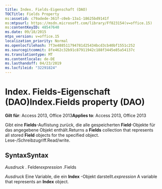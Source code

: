 ```yaml
---
title: Index. Fields-Eigenschaft (DAO)
TOCTitle: Fields Property
ms:assetid: c79adede-361f-c0eb-13a1-18625bd9141f
ms:mtpsurl: https://msdn.microsoft.com/library/Ff823154(v=office.15)
ms:contentKeyID: 48547640
ms.date: 09/18/2015
mtps_version: v=office.15
localization_priority: Normal
ms.openlocfilehash: 7f3e488511794781d25434bcd3cb40bf1551c252
ms.sourcegitcommit: 8fe462c32b91c87911942c188f3445e85a54137c
ms.translationtype: MT
ms.contentlocale: de-DE
ms.lasthandoff: 04/23/2019
ms.locfileid: "32291824"
---
```

# <a name="indexfields-property-dao"></a><span data-ttu-id="5a1a1-102">Index. Fields-Eigenschaft (DAO)</span><span class="sxs-lookup"><span data-stu-id="5a1a1-102">Index.Fields property (DAO)</span></span>


<span data-ttu-id="5a1a1-103">**Gilt für**: Access 2013, Office 2013</span><span class="sxs-lookup"><span data-stu-id="5a1a1-103">**Applies to**: Access 2013, Office 2013</span></span>

<span data-ttu-id="5a1a1-104">Gibt eine **Fields**-Auflistung zurück, die alle gespeicherten **Field**-Objekte für das angegebene Objekt enthält.</span><span class="sxs-lookup"><span data-stu-id="5a1a1-104">Returns a **Fields** collection that represents all stored **Field** objects for the specified object.</span></span> <span data-ttu-id="5a1a1-105">Lese-/Schreibzugriff.</span><span class="sxs-lookup"><span data-stu-id="5a1a1-105">Read/write.</span></span>

## <a name="syntax"></a><span data-ttu-id="5a1a1-106">Syntax</span><span class="sxs-lookup"><span data-stu-id="5a1a1-106">Syntax</span></span>

<span data-ttu-id="5a1a1-107">*Ausdruck* . Felder</span><span class="sxs-lookup"><span data-stu-id="5a1a1-107">*expression* .Fields</span></span>

<span data-ttu-id="5a1a1-108">*Ausdruck* Eine Variable, die ein **Index** -Objekt darstellt.</span><span class="sxs-lookup"><span data-stu-id="5a1a1-108">*expression* A variable that represents an **Index** object.</span></span>

